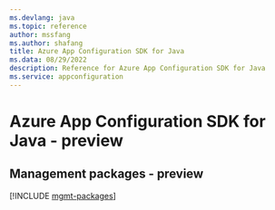 ```yaml
---
ms.devlang: java
ms.topic: reference
author: mssfang
ms.author: shafang
title: Azure App Configuration SDK for Java
ms.data: 08/29/2022
description: Reference for Azure App Configuration SDK for Java
ms.service: appconfiguration
---
```

# Azure App Configuration SDK for Java - preview

## Management packages - preview
[!INCLUDE [mgmt-packages](app-configuration-mgmt-index.md)]